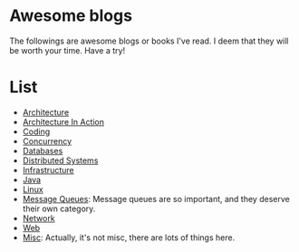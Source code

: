 # Awesome blogs
The followings are awesome blogs or books I've read. I deem that they will be worth your time. Have a try!

# List
+ [Architecture](./architecture.md)
+ [Architecture In Action](./arch-in-action.md)
+ [Coding](./code.md)
+ [Concurrency](./concurrency.md)
+ [Databases](./database.md)
+ [Distributed Systems](./ds.md)
+ [Infrastructure](./infrastructure.md)
+ [Java](./java.md)
+ [Linux](./linux.md)
+ [Message Queues](./mq.md): Message queues are so important, and they deserve their own category.
+ [Network](./network.md)
+ [Web](./web.md)
+ [Misc](./misc.md): Actually, it's not misc, there are lots of things here.
